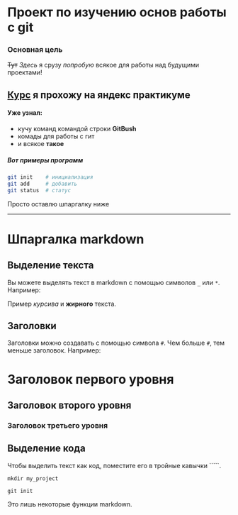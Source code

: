 # Проект по изучению основ работы с git

### Основная цель
~~Тут~~ *Здесь* я срузу _попробую_ всякое для работы над будущими проектами!

[Курс](www.yandex.ru "это сайт") я прохожу на яндекс практикуме
--- 
#### Уже узнал:
- кучу команд командой строки **GitBush**
- комады для работы с гит
- и всякое __такое__

##### Вот примеры программ
``` bash
git init    # инициализация
git add     # добавить 
git status  # статус
```

Просто оставлю шпаргалку ниже

------

# Шпаргалка markdown

## Выделение текста

Вы можете выделять текст в markdown с помощью символов `_` или `*`. Например:

Пример _курсива_ и **жирного** текста.

## Заголовки

Заголовки можно создавать с помощью символа `#`. Чем больше `#`, тем меньше заголовок. Например:

# Заголовок первого уровня
## Заголовок второго уровня
### Заголовок третьего уровня

## Выделение кода

Чтобы выделить текст как код, поместите его в тройные кавычки `````. 

```
mkdir my_project
 
git init
```
Это лишь некоторые функции markdown.
